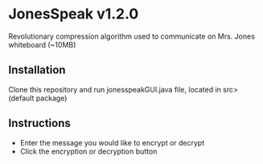 # JonesSpeak v1.2.0
Revolutionary compression algorithm used to communicate on Mrs. Jones whiteboard (~10MB)<br />

## Installation
Clone this repository and run jonesspeakGUI.java file, located in src>(default package)<br />

## Instructions
- Enter the message you would like to encrypt or decrypt
- Click the encryption or decryption button

